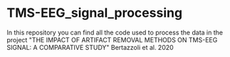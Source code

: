 # TMS-EEG_signal_processing
In this repository you can find all the code used to process the data in the project "THE IMPACT OF ARTIFACT REMOVAL METHODS ON TMS-EEG SIGNAL: A COMPARATIVE STUDY" Bertazzoli et al. 2020
